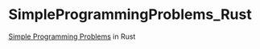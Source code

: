 # SimpleProgrammingProblems_Rust
[Simple Programming Problems](https://adriann.github.io/programming_problems.html) in Rust
